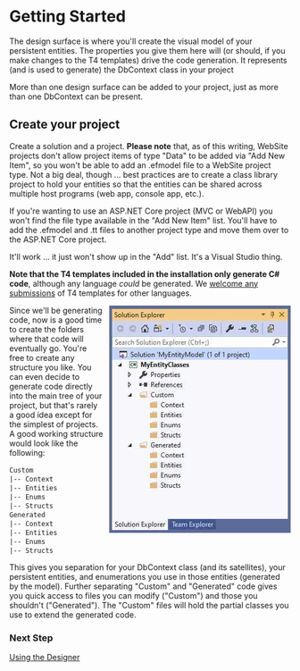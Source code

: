 # Getting Started

The design surface is where you'll create the visual model of your persistent entities. The properties
you give them here will (or should, if you make changes to the T4 templates) drive the code generation. 
It represents (and is used to generate) the DbContext class in your project

More than one design surface can be added to your project, just as more than one DbContext can be 
present. 

## Create your project

Create a solution and a project. **Please note** that, as of this writing, WebSite 
projects don't allow project items of type "Data" to be added via "Add New Item", so you won't be 
able to add an .efmodel file to a WebSite project type. Not a big deal, though ... best practices are 
to create a class library project to hold your entities so that the entities can be shared 
across multiple host programs (web app, console app, etc.). 

If you're wanting to use an ASP.NET Core project (MVC or WebAPI) you won't find the file type
available in the "Add New Item" list. You'll have to add the .efmodel and .tt files to another project
type and move them over to the ASP.NET Core project.

It'll work ... it just won't show up in the "Add" list. It's a Visual Studio thing.

**Note that the T4 templates included in the installation only generate C# code**, although any 
language _could_ be generated. We [welcome any submissions](Development) of T4 templates for other languages.

<img align="right" src="images/Solution.jpg" style="margin-left: 10px;">
Since we'll be generating code, now is a good time to create the folders where that code will 
eventually go. You're free to create any structure you like. You can even decide to generate 
code directly into the main tree of your project, but that's rarely a good idea except for the 
simplest of projects. A good working structure would look like the following:

    Custom
    |-- Context
    |-- Entities
    |-- Enums
    |-- Structs
    Generated
    |-- Context
    |-- Entities
    |-- Enums
    |-- Structs

This gives you separation for your DbContext class (and its satellites), your persistent entities, 
and enumerations you use in those entities (generated by the model). Further separating "Custom" 
and "Generated" code gives you quick access to files you can modify ("Custom") and those you 
shouldn't ("Generated"). The "Custom" files will hold the partial classes you use to extend the 
generated code.

### Next Step 
[Using the Designer](Using-the-designer)
